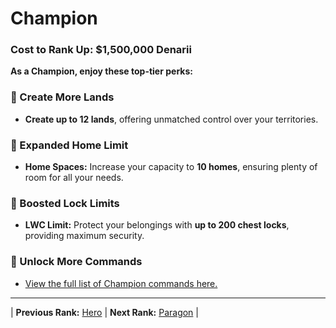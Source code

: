 # Champion

### Cost to Rank Up: $1,500,000 Denarii

**As a Champion, enjoy these top-tier perks:**

### 🔹 Create More Lands
- **Create up to 12 lands**, offering unmatched control over your territories.

### 🔹 Expanded Home Limit
- **Home Spaces:** Increase your capacity to **10 homes**, ensuring plenty of room for all your needs.

### 🔹 Boosted Lock Limits
- **LWC Limit:** Protect your belongings with **up to 200 chest locks**, providing maximum security.

### 🔹 Unlock More Commands
- [View the full list of Champion commands here.](/gameplay-features/commands#champion)

---

| **Previous Rank:** [Hero](/gameplay-features/ranks/mythic-ranks/01-hero.md) | **Next Rank:** [Paragon](/gameplay-features/ranks/mythic-ranks/03-paragon.md) |
